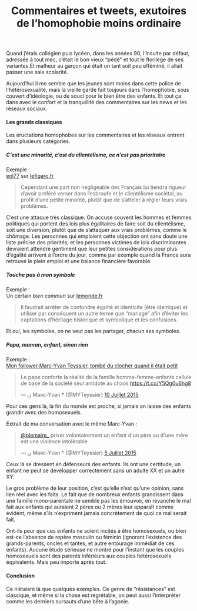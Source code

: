 ﻿---
title: "Commentaires et tweets, exutoires de l’homophobie moins ordinaire"
Date: 2015-07-13T11:00:00Z
categories: 
- "Société"
Tags: 
- "Mariage pour tous"
- "Homophobie"
Slug: commentaires-et-tweets-exutoires-de-l-homophobie-moins-ordinaire
Summary: Ou comment l’homophobie vieille garde, passée de mode, s’exprime aujourd’hui bien tranquillement par internet.
---

Quand j’étais collégien puis lycéen, dans les années 90, l’insulte par défaut, adressée à tout mec, c’était le bon vieux “pédé” et tout le florilège de ses variantes.Et malheur au garçon qui était un tant soit peu efféminé, il allait passer une sale scolarité.  

Aujourd’hui il me semble que les jeunes sont moins dans cette police de l’hétérosexualité, mais la vieille garde fait toujours dans l’homophobie, sous couvert d’idéologie, ou de souci pour le bien être des enfants. Et tout ça dans avec le confort et la tranquillité des commentaires sur les news et les réseaux sociaux.

#### Les grands classiques

Les éructations homophobes sur les commentaires et les réseaux entrent dans plusieurs catégories.  

##### C’est une minorité, c’est du clientélisme, ce n’est pas prioritaire
Exemple :  
[eol77](http://plus.lefigaro.fr/page/eol77-424485) sur [lefigaro.fr](http://www.lefigaro.fr)
> Cependant une part non négligeable des Français lui tiendra rigueur d’avoir préféré verser dans l’esbroufe et le clientélisme sociétal, au profit d’une petite minorité, plutôt que de s’atteler à régler leurs vrais problêmes.

C’est une attaque très classique. On accuse souvent les hommes et femmes politiques qui portent des lois plus égalitaires de faire soit du clientélisme, soit une diversion, plutôt que de s’attaquer aux vrais problèmes, comme le chômage. 
Les personnes qui emploient cette objection ont sans doute une liste précise des priorités, et les personnes victimes de lois discriminantes devraient attendre gentiment que leur petites considérations pour plus d’égalité arrivent à l’ordre du jour, comme par exemple quand la France aura retrouvé le plein emploi et une balance financière favorable.

##### Touche pas à mon symbole
Exemple :  
Un certain *bien commun* sur [lemonde.fr](http://www.lemonde.fr/les-decodeurs/article/2015/04/23/mariage-pour-tous-deux-ans-apres-un-bilan-en-chiffres_4621629_4355770.html)
> Il faudrait arrêter de confondre égalité et identicite (être identique) et utiliser par conséquent un autre terme que “mariage” afin d’éviter les captations d’héritage historique et symbolique et les confusions.

Et oui, les symboles, on ne veut pas les partager, chacun ses symboles.


##### Papa, maman, enfant, sinon rien
Exemple :  
[Mon follower Marc-Yvan Teyssier, tombé du clocher quand il était petit](https://twitter.com/MYTeyssier/status/619522738114457600)
<blockquote class="twitter-tweet" lang="fr"><p lang="fr" dir="ltr">Le pape conforte la réalité de la famille homme-femme-enfants cellule de base de la société&#10;seul antidote au chaos <a href="https://t.co/Y5Qg0u6hg8">https://t.co/Y5Qg0u6hg8</a></p>&mdash; ن Maяc-Yvan † (@MYTeyssier) <a href="https://twitter.com/MYTeyssier/status/619522738114457600">10 Juillet 2015</a></blockquote>
<script async src="//platform.twitter.com/widgets.js" charset="utf-8"></script>

Pour ces gens là, la fin du monde est proche, si jamais on laisse des enfants grandir avec des homosexuels.

Extrait de ma conversation avec le même Marc-Yvan :
<blockquote class="twitter-tweet" lang="fr"><p lang="fr" dir="ltr"><a href="https://twitter.com/plemaire_">@plemaire_</a> priver volontairement un enfant d&#39;un père ou d&#39;une mère est une violence intolérable</p>&mdash; ن Maяc-Yvan † (@MYTeyssier) <a href="https://twitter.com/MYTeyssier/status/617723189871906816">5 Juillet 2015</a></blockquote>
<script async src="//platform.twitter.com/widgets.js" charset="utf-8"></script>

Ceux là se dressent en défenseurs des enfants.
Ils ont une certitude, un enfant ne peut se développer correctement sans un adulte XX et un autre XY.

Le gros problème de leur position, c’est qu’elle n’est qu’une opinion, sans lien réel avec les faits.
Le fait que de nombreux enfants grandissent dans une famille mono-parentale ne semble pas les émouvoir, en revanche le mal fait aux enfants qui auraient 2 pères ou 2 mères leur apparaît comme évident, même s’ils n’expriment jamais concrètement de quoi ce mal serait fait. 

Ont-ils peur que ces enfants ne soient incités à être homosexuels, ou bien est-ce l’absence de repère masculin ou féminin (ignorant l’existence des grands-parents, oncles et tantes, et autre entourage immédiat de ces enfants).
Aucune étude sérieuse ne montre pour l’instant que les couples homosexuels sont des parents inférieurs aux couples hétérosexuels équivalents. 
Mais peu importe après tout.


#### Conclusion

Ce n’étaient là que quelques exemples. Ce genre de “résistances” est classique, et même si la chose est regrétable, on peut aussi l’interpréter comme les derniers sursauts d’une bête à l’agonie.
